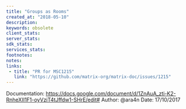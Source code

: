 ```yaml
---
title: "Groups as Rooms"
created_at: "2018-05-10"
description:
keywords: obsolete
client_stats:
server_stats:
sdk_stats:
services_stats:
footnotes:
notes:
links:
 - title: "PR for MSC1215"
   link: "https://github.com/matrix-org/matrix-doc/issues/1215"
---
```

Documentation: https://docs.google.com/document/d/1ZnAuA_zti-K2-RnheXII1F1-oyVziT4tJffdw1-SHrE/edit#
Author: @ara4n
Date: 17/10/2017

